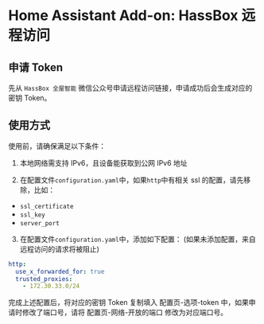 # Home Assistant Add-on: HassBox 远程访问

## 申请 Token

先从 `HassBox 全屋智能` 微信公众号申请远程访问链接，申请成功后会生成对应的密钥 Token。

## 使用方式

使用前，请确保满足以下条件：

1. 本地网络需支持 IPv6，且设备能获取到公网 IPv6 地址

2. 在配置文件`configuration.yaml`中，如果`http`中有相关 ssl 的配置，请先移除，比如：

- `ssl_certificate`
- `ssl_key`
- `server_port`

3. 在配置文件`configuration.yaml`中，添加如下配置： (如果未添加配置，来自远程访问的请求将被阻止)

```yaml
http:
  use_x_forwarded_for: true
  trusted_proxies:
    - 172.30.33.0/24
```

完成上述配置后，将对应的密钥 Token 复制填入 配置页-选项-token 中，如果申请时修改了端口号，请将 配置页-网络-开放的端口 修改为对应端口号。
